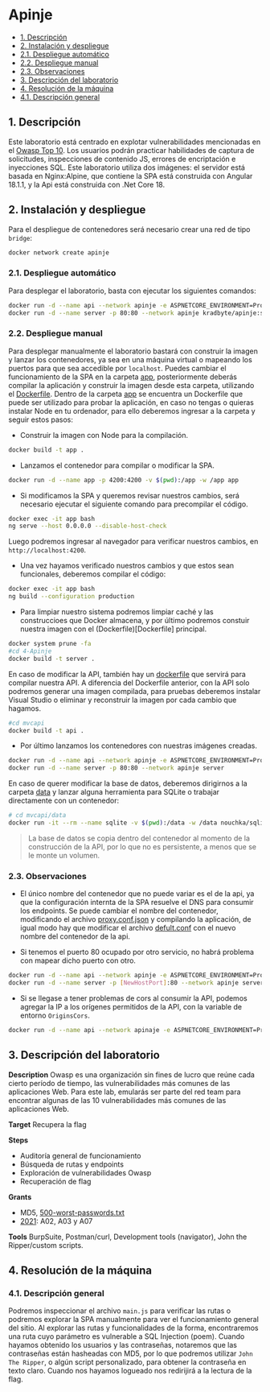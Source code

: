 # Apinje

- [1. Descripción](#1-descripción)
- [2. Instalación y despliegue](#2-instalación-y-despliegue)
- [2.1. Despliegue automático](#21-despliegue-automático)
- [2.2. Despliegue manual](#22-despliegue-manual)
- [2.3. Observaciones](#23-observaciones)
- [3. Descripción del laboratorio](#3-descripción-del-laboratorio)
- [4. Resolución de la máquina](#4-resolución-de-la-máquina)
- [4.1. Descripción general](#41-descripción-general)

## 1. Descripción

Este laboratorio está centrado en explotar vulnerabilidades mencionadas en el [Owasp Top 10](https://owasp.org/www-project-top-ten). Los usuarios podrán practicar habilidades de captura de solicitudes, inspecciones de contenido JS, errores de encriptación e inyecciones SQL. Este laboratorio utiliza dos imágenes: el servidor está basada en Nginx:Alpine, que contiene la SPA está construida con Angular 18.1.1, y la Api está construida con .Net Core 18.

## 2. Instalación y despliegue

Para el despliegue de contenedores será necesario crear una red de tipo `bridge`:

```bash
docker network create apinje
```

### 2.1. Despliegue automático

Para desplegar el laboratorio, basta con ejecutar los siguientes comandos:

```bash
docker run -d --name api --network apinje -e ASPNETCORE_ENVIRONMENT=Production kradbyte/apinje:api
docker run -d --name server -p 80:80 --network apinje kradbyte/apinje:server
```

### 2.2. Despliegue manual

Para desplegar manualmente el laboratorio bastará con construir la imagen y lanzar los contenedores, ya sea en una máquina virtual o mapeando los puertos para que sea accedible por `localhost`. Puedes cambiar el funcionamiento de la SPA en la carpeta [app](app), posteriormente deberás compilar la aplicación y construir la imagen desde esta carpeta, utilizando el [Dockerfile](Dockerfile).
Dentro de la carpeta [app](app) se encuentra un Dockerfile que puede ser utilizado para probar la aplicación, en caso no tengas o quieras instalar Node en tu ordenador, para ello deberemos ingresar a la carpeta y seguir estos pasos:

- Construir la imagen con Node para la compilación.

```bash
docker build -t app .
```

- Lanzamos el contenedor para compilar o modificar la SPA.

```bash
docker run -d --name app -p 4200:4200 -v $(pwd):/app -w /app app
```

- Si modificamos la SPA y queremos revisar nuestros cambios, será necesario ejecutar el siguiente comando para precompilar el código.

```bash
docker exec -it app bash
ng serve --host 0.0.0.0 --disable-host-check
```

Luego podremos ingresar al navegador para verificar nuestros cambios, en `http://localhost:4200`.

- Una vez hayamos verificado nuestros cambios y que estos sean funcionales, deberemos compilar el código:

```bash
docker exec -it app bash
ng build --configuration production
```

- Para limpiar nuestro sistema podremos limpiar caché y las construccioes que Docker almacena, y por último podremos constuir nuestra imagen con el (Dockerfile)[Dockerfile] principal.

```bash
docker system prune -fa
#cd 4-Apinje
docker build -t server .
```

En caso de modificar la API, también hay un [dockerfile](minimalapi/Dockerfile) que servirá para compilar nuestra API. A diferencia del Dockerfile anterior, con la API solo podremos generar una imagen compilada, para pruebas deberemos instalar Visual Studio o eliminar y reconstruir la imagen por cada cambio que hagamos.

```bash
#cd mvcapi
docker build -t api .
```

- Por último lanzamos los contenedores con nuestras imágenes creadas.

```bash
docker run -d --name api --network apinje -e ASPNETCORE_ENVIRONMENT=Production api
docker run -d --name server -p 80:80 --network apinje server
```

En caso de querer modificar la base de datos, deberemos dirigirnos a la carpeta [data](mvcapi/data) y lanzar alguna herramienta para SQLite o trabajar directamente con un contenedor:

```bash
# cd mvcapi/data
docker run -it --rm --name sqlite -v $(pwd):/data -w /data nouchka/sqlite3 mydatabase.db
```

> La base de datos se copia dentro del contenedor al momento de la construcción de la API, por lo que no es persistente, a menos que se le monte un volumen.

### 2.3. Observaciones

- El único nombre del contenedor que no puede variar es el de la api, ya que la configuración internta de la SPA resuelve el DNS para consumir los endpoints. Se puede cambiar el nombre del contenedor, modificando el archivo [proxy.conf.json](app/src/proxy.conf.json) y compilando la aplicación, de igual modo hay que modificar el archivo [defult.conf](default.conf) con el nuevo nombre del contenedor de la api.

- Si tenemos el puerto 80 ocupado por otro servicio, no habrá problema con mapear dicho puerto con otro.

```bash
docker run -d --name api --network apinje -e ASPNETCORE_ENVIRONMENT=Production api
docker run -d --name server -p [NewHostPort]:80 --network apinje server
```

- Si se llegase a tener problemas de cors al consumir la API, podemos agregar la IP a los orígenes permitidos de la API, con la variable de entorno `OriginsCors`.

```bash
docker run -d --name api --network apinaje -e ASPNETCORE_ENVIRONMENT=Production -e OriginsCors=http://[IpClient]:[PortClient] kradbyte/apinaje:api
```

## 3. Descripción del laboratorio

**Description**
Owasp es una organización sin fines de lucro que reúne cada cierto período de tiempo, las vulnerabilidades más comunes de las aplicaciones Web. Para este lab, emularás ser parte del red team para encontrar algunas de las 10 vulnerabilidades más comunes de las aplicaciones Web.

**Target**
Recupera la flag

**Steps**
- Auditoría general de funcionamiento
- Búsqueda de rutas y endpoints
- Exploración de vulnerabilidades Owasp
- Recuperación de flag

**Grants**
- MD5, [500-worst-passwords.txt](https://github.com/danielmiessler/SecLists/blob/master/Passwords/Common-Credentials/500-worst-passwords.txt)
- [2021](https://owasp.org/www-project-top-ten/): A02, A03 y A07

**Tools**
BurpSuite, Postman/curl, Development tools (navigator), John the Ripper/custom scripts.

## 4. Resolución de la máquina

### 4.1. Descripción general

Podremos inspeccionar el archivo `main.js` para verificar las rutas o podremos explorar la SPA manualmente para ver el funcionamiento general del sitio. Al explorar las rutas y funcionalidades de la forma, encontraremos una ruta cuyo parámetro es vulnerable a SQL Injection (poem). Cuando hayamos obtenido los usuarios y las contraseñas, notaremos que las contraseñas están hasheadas con MD5, por lo que podremos utilizar `John The Ripper`, o algún script personalizado, para obtener la contraseña en texto claro. Cuando nos hayamos logueado nos redirijirá a la lectura de la flag.
